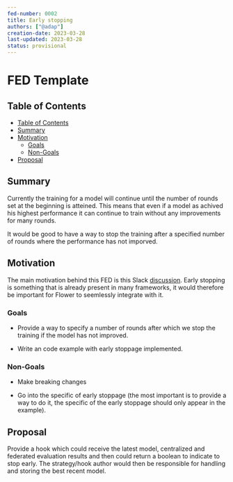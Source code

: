 ```yaml
---
fed-number: 0002
title: Early stopping
authors: ["@adap"]
creation-date: 2023-03-28
last-updated: 2023-03-28
status: provisional
---
```


# FED Template

## Table of Contents

- [Table of Contents](#table-of-contents)
- [Summary](#summary)
- [Motivation](#motivation)
  - [Goals](#goals)
  - [Non-Goals](#non-goals)
- [Proposal](#proposal)
<!-- - [Drawbacks](#drawbacks)
- [Alternatives Considered](#alternatives-considered)
- [Appendix](#appendix) -->

## Summary

Currently the training for a model will continue until the number of rounds set at the beginning is atteined.
This means that even if a model as achived his highest performance it can continue to train without any improvements for many rounds. 

It would be good to have a way to stop the training after a specified number of rounds where the performance has not imporved.

## Motivation

The main motivation behind this FED is this Slack [discussion](https://friendly-flower.slack.com/archives/C01RM6LMKQA/p1678706923101609). Early stopping is something that is already present in many frameworks, it would therefore be important for Flower to seemlessly integrate with it.

### Goals

* Provide a way to specify a number of rounds after which we stop the training if the model has not improved.

* Write an code example with early stoppage implemented. 

### Non-Goals

* Make breaking changes

* Go into the specific of early stoppage (the most important is to provide a way to do it, the specific of the early stoppage should only appear in the example).

## Proposal

Provide a hook which could receive the latest model, centralized and federated evaluation results and then could return a boolean to indicate to stop early. The strategy/hook author would then be responsible for handling and storing the best recent model.

<!-- ## Drawbacks

[TODO]

## Alternatives Considered

### [Alternative 1]

[TODO]

### [Alternative 2]

[TODO]

## Appendix -->
